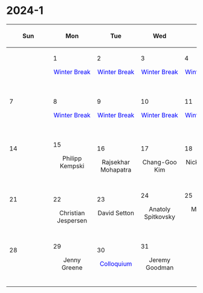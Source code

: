 # 2024-1

|<div style='max-width:100px;width:100px'><p>Sun</p></div>|<div style='max-width:100px;width:100px'><p>Mon</p></div>|<div style='max-width:100px;width:100px'><p>Tue</p></div>|<div style='max-width:100px;width:100px'><p>Wed</p></div>|<div style='max-width:100px;width:100px'><p>Thu</p></div>|<div style='max-width:100px;width:100px'><p>Fri</p></div>|<div style='max-width:100px;width:100px'><p>Sat</p></div>|
|:-:|:-:|:-:|:-:|:-:|:-:|:-:|
|<p><br/><br/></p> |<p align='left'>1</p><p><span style='color:blue'>Winter Break</span><br/><br/></p>|<p align='left'>2</p><p><span style='color:blue'>Winter Break</span><br/><br/></p>|<p align='left'>3</p><p><span style='color:blue'>Winter Break</span><br/><br/></p>|<p align='left'>4</p><p><span style='color:blue'>Winter Break</span><br/><br/></p>|<p align='left'>5</p><p><span style='color:blue'>Winter Break</span><br/><br/></p>|<p align='left'>6</p><p><br/><br/></p>|
|<p align='left'>7</p><p><br/><br/></p>|<p align='left'>8</p><p><span style='color:blue'>Winter Break</span><br/><br/></p>|<p align='left'>9</p><p><span style='color:blue'>Winter Break</span><br/><br/></p>|<p align='left'>10</p><p><span style='color:blue'>Winter Break</span><br/><br/></p>|<p align='left'>11</p><p><span style='color:blue'>Winter Break</span><br/><br/></p>|<p align='left'>12</p><p><span style='color:blue'>Winter Break</span><br/><br/></p>|<p align='left'>13</p><p><br/><br/></p>|
|<p align='left'>14</p><p><br/><br/></p>|<p align='left'>15</p><p>Philipp Kempski<br/><br/></p>|<p align='left'>16</p><p>Rajsekhar<br/> Mohapatra</p>|<p align='left'>17</p><p>Chang-Goo<br/> Kim</p>|<p align='left'>18</p><p>Nick Loudas<br/><br/></p>|<p align='left'>19</p><p>Amy Secunda<br/><br/></p>|<p align='left'>20</p><p><br/><br/></p>|
|<p align='left'>21</p><p><br/><br/></p>|<p align='left'>22</p><p>Christian<br/> Jespersen</p>|<p align='left'>23</p><p>David Setton<br/><br/></p>|<p align='left'>24</p><p>Anatoly Spitkovsky<br/><br/></p>|<p align='left'>25</p><p>Minghao Guo<br/><br/></p>|<p align='left'>26</p><p>Sanghyuk<br/> Moon</p>|<p align='left'>27</p><p><br/><br/></p>|
|<p align='left'>28</p><p><br/><br/></p>|<p align='left'>29</p><p>Jenny Greene<br/><br/></p>|<p align='left'>30</p><p><span style='color:blue'>Colloquium</span><br/><br/></p>|<p align='left'>31</p><p>Jeremy Goodman<br/><br/></p>|<p><br/><br/></p> |<p><br/><br/></p> |<p><br/><br/></p> |
